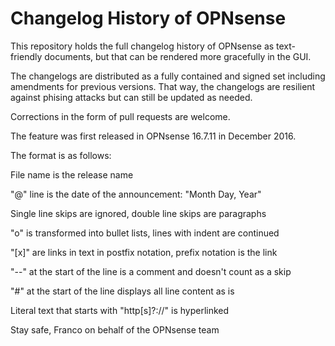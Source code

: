 Changelog History of OPNsense
=============================

This repository holds the full changelog history of OPNsense as
text-friendly documents, but that can be rendered more gracefully
in the GUI.

The changelogs are distributed as a fully contained and signed
set including amendments for previous versions.  That way, the
changelogs are resilient against phising attacks but can still
be updated as needed.

Corrections in the form of pull requests are welcome.

The feature was first released in OPNsense 16.7.11 in December 2016.

The format is as follows:

File name is the release name

"@" line is the date of the announcement: "Month Day, Year"

Single line skips are ignored, double line skips are paragraphs

"o" is transformed into bullet lists, lines with indent are continued

"[x]" are links in text in postfix notation, prefix notation is the link

"--" at the start of the line is a comment and doesn't count as a skip

"#" at the start of the line displays all line content as is

Literal text that starts with "http[s]?://" is hyperlinked


Stay safe,
Franco on behalf of the OPNsense team
